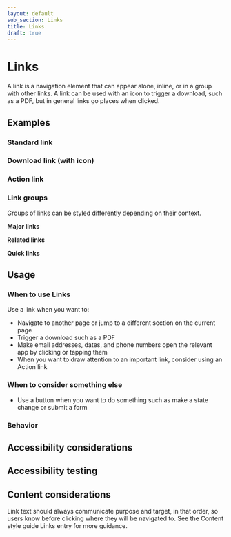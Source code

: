 ```yaml
---
layout: default
sub_section: Links
title: Links
draft: true
---
```


# Links

A link is a navigation element that can appear alone, inline, or in a group with other links. A link can be used with an icon to trigger a download, such as a PDF, but in general links go places when clicked. 

## Examples

### Standard link

### Download link (with icon)

### Action link

### Link groups

Groups of links can be styled differently depending on their context. 

**Major links**

**Related links**

**Quick links**

## Usage

### When to use Links

Use a link when you want to:

- Navigate to another page or jump to a different section on the current page
- Trigger a download such as a PDF
- Make email addresses, dates, and phone numbers open the relevant app by clicking or tapping them
- When you want to draw attention to an important link, consider using an Action link

### When to consider something else

- Use a button when you want to do something such as make a state change or submit a form

### Behavior

## Accessibility considerations

## Accessibility testing

## Content considerations

Link text should always communicate purpose and target, in that order, so users know before clicking where they will be navigated to. See the Content style guide Links entry for more guidance. 
